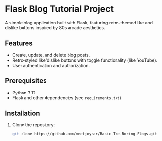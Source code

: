 # Flask Blog Tutorial Project

A simple blog application built with Flask, featuring retro-themed like and dislike buttons inspired by 80s arcade aesthetics.

## Features
- Create, update, and delete blog posts.
- Retro-styled like/dislike buttons with toggle functionality (like YouTube).
- User authentication and authorization.

## Prerequisites
- Python 3.12
- Flask and other dependencies (see `requirements.txt`)

## Installation
1. Clone the repository:
   ```bash
   git clone https://github.com/meetjoysar/Basic-The-Boring-Blogs.git